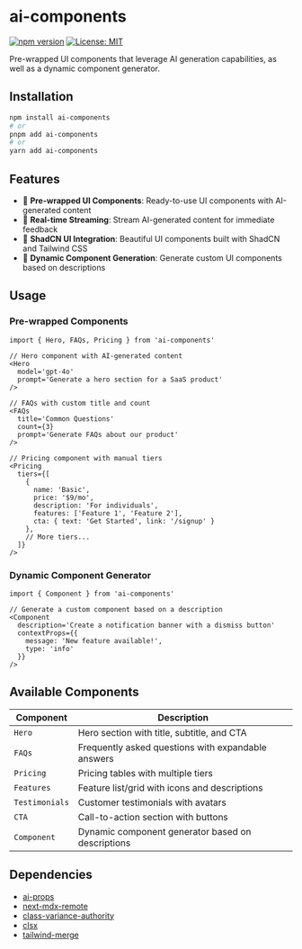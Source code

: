 # ai-components

[![npm version](https://img.shields.io/npm/v/ai-components.svg)](https://www.npmjs.com/package/ai-components)
[![License: MIT](https://img.shields.io/badge/License-MIT-blue.svg)](https://opensource.org/licenses/MIT)

Pre-wrapped UI components that leverage AI generation capabilities, as well as a dynamic component generator.

## Installation

```bash
npm install ai-components
# or
pnpm add ai-components
# or
yarn add ai-components
```

## Features

- 🧩 **Pre-wrapped UI Components**: Ready-to-use UI components with AI-generated content
- 🔄 **Real-time Streaming**: Stream AI-generated content for immediate feedback
- 🎨 **ShadCN UI Integration**: Beautiful UI components built with ShadCN and Tailwind CSS
- 🔌 **Dynamic Component Generation**: Generate custom UI components based on descriptions

## Usage

### Pre-wrapped Components

```tsx
import { Hero, FAQs, Pricing } from 'ai-components'

// Hero component with AI-generated content
<Hero 
  model='gpt-4o'
  prompt='Generate a hero section for a SaaS product'
/>

// FAQs with custom title and count
<FAQs
  title='Common Questions'
  count={3}
  prompt='Generate FAQs about our product'
/>

// Pricing component with manual tiers
<Pricing
  tiers={[
    {
      name: 'Basic',
      price: '$9/mo',
      description: 'For individuals',
      features: ['Feature 1', 'Feature 2'],
      cta: { text: 'Get Started', link: '/signup' }
    },
    // More tiers...
  ]}
/>
```

### Dynamic Component Generator

```tsx
import { Component } from 'ai-components'

// Generate a custom component based on a description
<Component
  description='Create a notification banner with a dismiss button'
  contextProps={{
    message: 'New feature available!',
    type: 'info'
  }}
/>
```

## Available Components

| Component | Description |
| --- | --- |
| `Hero` | Hero section with title, subtitle, and CTA |
| `FAQs` | Frequently asked questions with expandable answers |
| `Pricing` | Pricing tables with multiple tiers |
| `Features` | Feature list/grid with icons and descriptions |
| `Testimonials` | Customer testimonials with avatars |
| `CTA` | Call-to-action section with buttons |
| `Component` | Dynamic component generator based on descriptions |

## Dependencies

- [ai-props](https://www.npmjs.com/package/ai-props)
- [next-mdx-remote](https://www.npmjs.com/package/next-mdx-remote)
- [class-variance-authority](https://www.npmjs.com/package/class-variance-authority)
- [clsx](https://www.npmjs.com/package/clsx)
- [tailwind-merge](https://www.npmjs.com/package/tailwind-merge)
